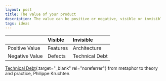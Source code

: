 ```yaml
---
layout: post
title: The value of your product
description: The value can be positive or negative, visible or invisible.
tags: ideas
---
```


|                | Visible  | Invisible      |
|:---------------|:---------|:---------------|
| Positive Value | Features | Architecture   |
| Negative Value | Defects  | Technical Debt |

[Technical Debt][1]{:target="_blank" rel="noreferrer"} from metaphor to theory and practice,
Philippe Kruchten.


[1]: https://pkruchten.files.wordpress.com/2012/08/kruchten-120821-techdebt.pdf
